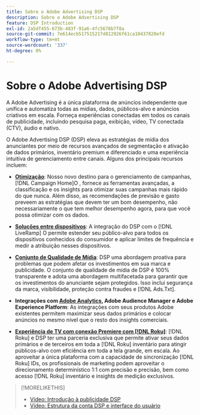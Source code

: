 ```yaml
---
title: Sobre o Adobe Advertising DSP
description: Sobre o Adobe Advertising DSP
feature: DSP Introduction
exl-id: 2a5df455-673b-483f-91a6-4fc5678b7f8a
source-git-commit: 7e614ecb517515217d812926f61ca10437820efd
workflow-type: tm+mt
source-wordcount: '337'
ht-degree: 0%

---
```


# Sobre o Adobe Advertising DSP

A Adobe Advertising é a única plataforma de anúncios independente que unifica e automatiza todas as mídias, dados, públicos-alvo e anúncios criativos em escala. Forneça experiências conectadas em todos os canais de publicidade, incluindo pesquisa paga, exibição, vídeo, TV conectada (CTV), áudio e nativo.

O Adobe Advertising DSP (DSP) eleva as estratégias de mídia dos anunciantes por meio de recursos avançados de segmentação e ativação de dados primários, inventário premium e diferenciado e uma experiência intuitiva de gerenciamento entre canais. Alguns dos principais recursos incluem:

* [**Otimização**](features/optimization.md): Nosso novo destino para o gerenciamento de campanhas, [!DNL Campaign Home]O , fornece as ferramentas avançadas, a classificação e os insights para otimizar suas campanhas mais rápido do que nunca. Além disso, as recomendações de previsão e gasto preveem as estratégias que devem ter um bom desempenho, não necessariamente o que tem melhor desempenho agora, para que você possa otimizar com os dados.

* [**Soluções entre dispositivos**](features/cross-device-solutions.md): A integração do DSP com o [!DNL LiveRamp] O permite estender seu público-alvo para todos os dispositivos conhecidos do consumidor e aplicar limites de frequência e medir a atribuição nesses dispositivos.

* [**Conjunto de Qualidade de Mídia**](features/brand-safety-media-quality.md): DSP uma abordagem proativa para problemas que podem afetar os investimentos em sua marca e publicidade. O conjunto de qualidade de mídia de DSP é 100% transparente e adota uma abordagem multifacetada para garantir que os investimentos do anunciante sejam protegidos. Isso inclui segurança da marca, visibilidade, proteção contra fraudes e [!DNL Ads.Txt].

* **Integrações com [Adobe Analytics](/help/integrations/analytics/overview.md), Adobe Audience Manager e Adobe Experience Platform**: As integrações com seus produtos Adobe existentes permitem maximizar seus dados primários e colocar anúncios no mesmo nível que o resto dos insights comerciais.

* [**Experiência de TV com conexão Premiere com [!DNL Roku]**](/help/dsp/inventory/roku-inventory.md): [!DNL Roku] e DSP ter uma parceria exclusiva que permite ativar seus dados primários e de terceiros em toda a [!DNL Roku] inventário para atingir públicos-alvo com eficiência em toda a tela grande, em escala. Ao aproveitar a única plataforma com a capacidade de sincronização [!DNL Roku] IDs, os profissionais de marketing podem aproveitar o direcionamento determinístico 1:1 com precisão e precisão, bem como acesso [!DNL Roku] inventário e insights de medição exclusivos.

>[!MORELIKETHIS]
>
>* [Vídeo: Introdução à publicidade DSP](https://experienceleague.adobe.com/docs/advertising-learn/tutorials/dsp/intro.html)
>* [Vídeo: Estrutura da conta DSP e interface do usuário](https://experienceleague.adobe.com/docs/advertising-learn/tutorials/dsp/ui.html)

